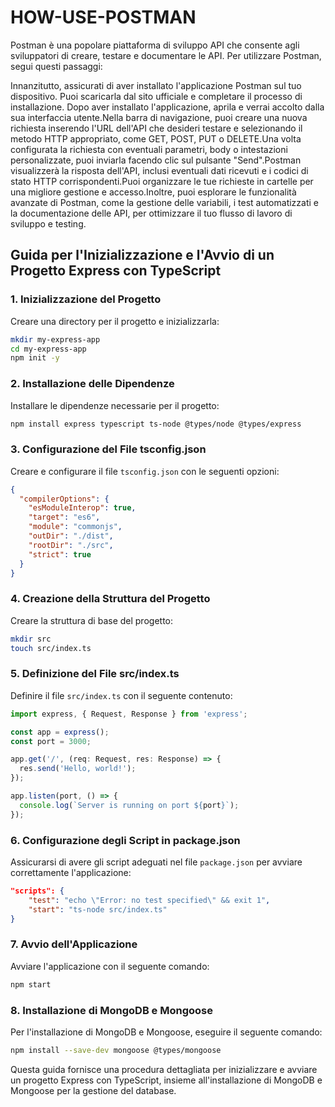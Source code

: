 # HOW-USE-POSTMAN
Postman è una popolare piattaforma di sviluppo API che consente agli sviluppatori di creare, testare e documentare le API.
Per utilizzare Postman, segui questi passaggi:

Innanzitutto, assicurati di aver installato l'applicazione Postman sul tuo dispositivo. Puoi scaricarla dal sito ufficiale e completare il processo di installazione.
Dopo aver installato l'applicazione, aprila e verrai accolto dalla sua interfaccia utente.Nella barra di navigazione, puoi creare una nuova richiesta inserendo l'URL dell'API che desideri testare e selezionando il metodo HTTP appropriato, come GET, POST, PUT o DELETE.Una volta configurata la richiesta con eventuali parametri, body o intestazioni personalizzate, puoi inviarla facendo clic sul pulsante "Send".Postman visualizzerà la risposta dell'API, inclusi eventuali dati ricevuti e i codici di stato HTTP corrispondenti.Puoi organizzare le tue richieste in cartelle per una migliore gestione e accesso.Inoltre, puoi esplorare le funzionalità avanzate di Postman, come la gestione delle variabili, i test automatizzati e la documentazione delle API, per ottimizzare il tuo flusso di lavoro di sviluppo e testing.

## Guida per l'Inizializzazione e l'Avvio di un Progetto Express con TypeScript

### 1. Inizializzazione del Progetto

Creare una directory per il progetto e inizializzarla:

```bash
mkdir my-express-app
cd my-express-app
npm init -y
```

### 2. Installazione delle Dipendenze

Installare le dipendenze necessarie per il progetto:

```bash
npm install express typescript ts-node @types/node @types/express
```

### 3. Configurazione del File tsconfig.json

Creare e configurare il file `tsconfig.json` con le seguenti opzioni:

```json
{
  "compilerOptions": {
    "esModuleInterop": true,
    "target": "es6",
    "module": "commonjs",
    "outDir": "./dist",
    "rootDir": "./src",
    "strict": true
  }
}
```

### 4. Creazione della Struttura del Progetto

Creare la struttura di base del progetto:

```bash
mkdir src
touch src/index.ts
```

### 5. Definizione del File src/index.ts

Definire il file `src/index.ts` con il seguente contenuto:

```typescript
import express, { Request, Response } from 'express';

const app = express();
const port = 3000;

app.get('/', (req: Request, res: Response) => {
  res.send('Hello, world!');
});

app.listen(port, () => {
  console.log(`Server is running on port ${port}`);
});
```

### 6. Configurazione degli Script in package.json

Assicurarsi di avere gli script adeguati nel file `package.json` per avviare correttamente l'applicazione:

```json
"scripts": {
    "test": "echo \"Error: no test specified\" && exit 1",
    "start": "ts-node src/index.ts"
}
```

### 7. Avvio dell'Applicazione

Avviare l'applicazione con il seguente comando:

```bash
npm start
```

### 8. Installazione di MongoDB e Mongoose

Per l'installazione di MongoDB e Mongoose, eseguire il seguente comando:

```bash
npm install --save-dev mongoose @types/mongoose
```

Questa guida fornisce una procedura dettagliata per inizializzare e avviare un progetto Express con TypeScript, insieme all'installazione di MongoDB e Mongoose per la gestione del database.
